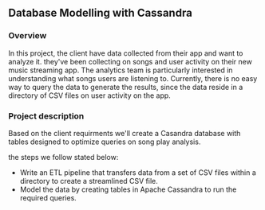 ## Database Modelling with Cassandra

### Overview
In this project, the client have data collected from their app and want to analyze it. 
they've been collecting on songs and user activity on their new music streaming app.
The analytics team is particularly interested in understanding what songs users are listening to. 
Currently, there is no easy way to query the data to generate the results, since the data reside in a directory of CSV files on user activity on the app.


### Project description
Based on the client requirments we'll create a Casandra database with tables designed to optimize queries on song play analysis.

the steps we follow stated below:
- Write an ETL pipeline that transfers data from a set of CSV files within a directory to create a streamlined CSV file.
- Model the data by creating tables in Apache Cassandra to run the required queries.
